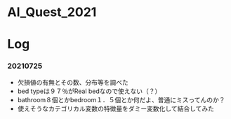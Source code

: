 # AI_Quest_2021
# Log
### 20210725
- 欠損値の有無とその数、分布等を調べた
- bed typeは９７％がReal bedなので使えない（？）
- bathroom８個とかbedroom１．５個とか何だよ、普通にミスってんのか？
- 使えそうなカテゴリカル変数の特徴量をダミー変数化して結合してみた
